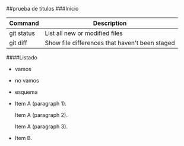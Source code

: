
##prueba de titulos 
###Inicio

| Command | Description |
| --- | --- |
| git status | List all new or modified files |
| git diff | Show file differences that haven't been staged |

####Listado 
- vamos
- no vamos
- esquema


- Item A (paragraph 1).

  	Item A (paragraph 2).

  	Item A (paragraph 3).

- Item B.
